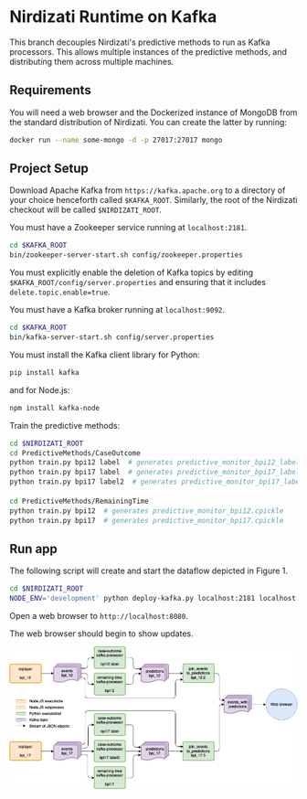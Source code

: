 # Nirdizati Runtime on Kafka #
This branch decouples Nirdizati's predictive methods to run as Kafka processors.  This allows multiple instances of the predictive methods, and distributing them across multiple machines.

## Requirements ##
You will need a web browser and the Dockerized instance of MongoDB from the standard distribution of Nirdizati. You can create the latter by running:

```sh
docker run --name some-mongo -d -p 27017:27017 mongo
```

## Project Setup
Download Apache Kafka from ``https://kafka.apache.org`` to a directory of your choice henceforth called `$KAFKA_ROOT`.  Similarly, the root of the Nirdizati checkout will be called `$NIRDIZATI_ROOT`.

You must have a Zookeeper service running at `localhost:2181`.

```sh
cd $KAFKA_ROOT
bin/zookeeper-server-start.sh config/zookeeper.properties
```

You must explicitly enable the deletion of Kafka topics by editing `$KAFKA_ROOT/config/server.properties` and ensuring that it includes `delete.topic.enable=true`.

You must have a Kafka broker running at `localhost:9092`.

```sh
cd $KAFKA_ROOT
bin/kafka-server-start.sh config/server.properties
```

You must install the Kafka client library for Python:

```sh
pip install kafka
```

and for Node.js:

```sh
npm install kafka-node
```

Train the predictive methods:

```sh
cd $NIRDIZATI_ROOT
cd PredictiveMethods/CaseOutcome
python train.py bpi12 label  # generates predictive_monitor_bpi12_label.cpickle
python train.py bpi17 label  # generates predictive_monitor_bpi17_label.cpickle
python train.py bpi17 label2  # generates predictive_monitor_bpi17_label2.cpickle

cd PredictiveMethods/RemainingTime
python train.py bpi12  # generates predictive_monitor_bpi12.cpickle
python train.py bpi17  # generates predictive_monitor_bpi17.cpickle
```

## Run app ##
The following script will create and start the dataflow depicted in Figure 1.

```sh
cd $NIRDIZATI_ROOT
NODE_ENV='development' python deploy-kafka.py localhost:2181 localhost:9092 $KAFKA_ROOT $NIRDIZATI_ROOT
```

Open a web browser to `http://localhost:8080`.

The web browser should begin to show updates.

![Figure 1: Dataflow diagram](dataflow.png)
